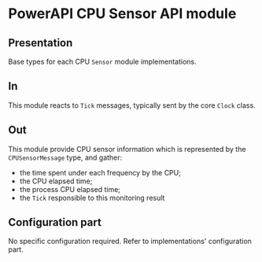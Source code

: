 # PowerAPI CPU Sensor API module

## Presentation

Base types for each CPU `Sensor` module implementations.

## In

This module reacts to `Tick` messages, typically sent by the core `Clock` class.

## Out

This module provide CPU sensor information which is represented by the `CPUSensorMessage` type, and gather:
* the time spent under each frequency by the CPU;
* the CPU elapsed time;
* the process CPU elapsed time;
* the `Tick` responsible to this monitoring result

## Configuration part

No specific configuration required. Refer to implementations' configuration part.
